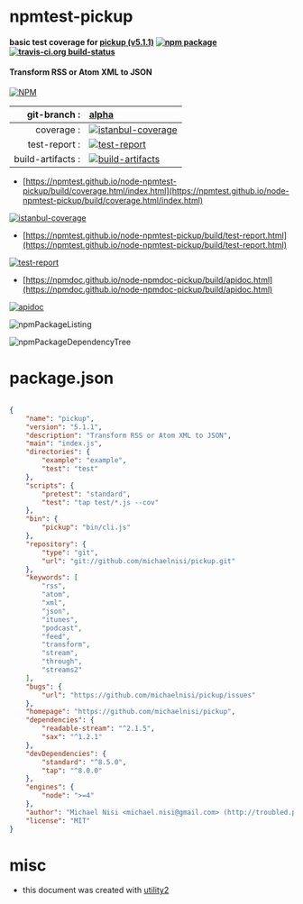 # npmtest-pickup

#### basic test coverage for  [pickup (v5.1.1)](https://github.com/michaelnisi/pickup)  [![npm package](https://img.shields.io/npm/v/npmtest-pickup.svg?style=flat-square)](https://www.npmjs.org/package/npmtest-pickup) [![travis-ci.org build-status](https://api.travis-ci.org/npmtest/node-npmtest-pickup.svg)](https://travis-ci.org/npmtest/node-npmtest-pickup)

#### Transform RSS or Atom XML to JSON

[![NPM](https://nodei.co/npm/pickup.png?downloads=true&downloadRank=true&stars=true)](https://www.npmjs.com/package/pickup)

| git-branch : | [alpha](https://github.com/npmtest/node-npmtest-pickup/tree/alpha)|
|--:|:--|
| coverage : | [![istanbul-coverage](https://npmtest.github.io/node-npmtest-pickup/build/coverage.badge.svg)](https://npmtest.github.io/node-npmtest-pickup/build/coverage.html/index.html)|
| test-report : | [![test-report](https://npmtest.github.io/node-npmtest-pickup/build/test-report.badge.svg)](https://npmtest.github.io/node-npmtest-pickup/build/test-report.html)|
| build-artifacts : | [![build-artifacts](https://npmtest.github.io/node-npmtest-pickup/glyphicons_144_folder_open.png)](https://github.com/npmtest/node-npmtest-pickup/tree/gh-pages/build)|

- [https://npmtest.github.io/node-npmtest-pickup/build/coverage.html/index.html](https://npmtest.github.io/node-npmtest-pickup/build/coverage.html/index.html)

[![istanbul-coverage](https://npmtest.github.io/node-npmtest-pickup/build/screenCapture.buildCi.browser.%252Ftmp%252Fbuild%252Fcoverage.lib.html.png)](https://npmtest.github.io/node-npmtest-pickup/build/coverage.html/index.html)

- [https://npmtest.github.io/node-npmtest-pickup/build/test-report.html](https://npmtest.github.io/node-npmtest-pickup/build/test-report.html)

[![test-report](https://npmtest.github.io/node-npmtest-pickup/build/screenCapture.buildCi.browser.%252Ftmp%252Fbuild%252Ftest-report.html.png)](https://npmtest.github.io/node-npmtest-pickup/build/test-report.html)

- [https://npmdoc.github.io/node-npmdoc-pickup/build/apidoc.html](https://npmdoc.github.io/node-npmdoc-pickup/build/apidoc.html)

[![apidoc](https://npmdoc.github.io/node-npmdoc-pickup/build/screenCapture.buildCi.browser.%252Ftmp%252Fbuild%252Fapidoc.html.png)](https://npmdoc.github.io/node-npmdoc-pickup/build/apidoc.html)

![npmPackageListing](https://npmtest.github.io/node-npmtest-pickup/build/screenCapture.npmPackageListing.svg)

![npmPackageDependencyTree](https://npmtest.github.io/node-npmtest-pickup/build/screenCapture.npmPackageDependencyTree.svg)



# package.json

```json

{
    "name": "pickup",
    "version": "5.1.1",
    "description": "Transform RSS or Atom XML to JSON",
    "main": "index.js",
    "directories": {
        "example": "example",
        "test": "test"
    },
    "scripts": {
        "pretest": "standard",
        "test": "tap test/*.js --cov"
    },
    "bin": {
        "pickup": "bin/cli.js"
    },
    "repository": {
        "type": "git",
        "url": "git://github.com/michaelnisi/pickup.git"
    },
    "keywords": [
        "rss",
        "atom",
        "xml",
        "json",
        "itunes",
        "podcast",
        "feed",
        "transform",
        "stream",
        "through",
        "streams2"
    ],
    "bugs": {
        "url": "https://github.com/michaelnisi/pickup/issues"
    },
    "homepage": "https://github.com/michaelnisi/pickup",
    "dependencies": {
        "readable-stream": "^2.1.5",
        "sax": "^1.2.1"
    },
    "devDependencies": {
        "standard": "^8.5.0",
        "tap": "^8.0.0"
    },
    "engines": {
        "node": ">=4"
    },
    "author": "Michael Nisi <michael.nisi@gmail.com> (http://troubled.pro)",
    "license": "MIT"
}
```



# misc
- this document was created with [utility2](https://github.com/kaizhu256/node-utility2)
